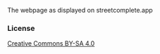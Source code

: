 The webpage as displayed on streetcomplete.app

### License

[Creative Commons BY-SA 4.0](https://creativecommons.org/licenses/by-sa/4.0/)

